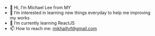- 👋 Hi, I’m Michael Lee from MY
- 👀 I’m interested in learning new things everyday to help me improving my works
- 🌱 I’m currently learning ReactJS
- 📫 How to reach me: mikhaillyf@gmail.com

<!---
darksherman/Note is a ✨ special ✨ repository because its `README.md` (this file) appears on your GitHub profile.
You can click the Preview link to take a look at your changes.
--->
